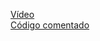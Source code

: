 [Vídeo](https://www.youtube.com/watch?v=0B-9To1hfts)  
[Código comentado](https://llamasdev.github.io/hacker-blog/Bash-Procesos)
